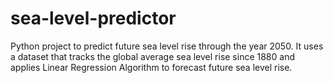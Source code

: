 # sea-level-predictor
 Python project to predict future sea level rise through the year 2050. It uses a dataset that tracks the global average sea level rise since 1880 and applies Linear Regression Algorithm to forecast future sea level rise.
